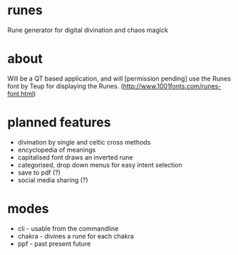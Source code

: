 # runes
Rune generator for digital divination and chaos magick

# about
Will be a QT based application, and will [permission pending] 
use the Runes font by Teup for displaying the Runes.
(http://www.1001fonts.com/runes-font.html)

# planned features
- divination by single and celtic cross methods
- encyclopedia of meanings
- capitalised font draws an inverted rune
- categorised, drop down menus for easy intent selection
- save to pdf (?)
- social media sharing (?)

# modes
- cli - usable from the commandline
- chakra - divines a rune for each chakra
- ppf - past present future

